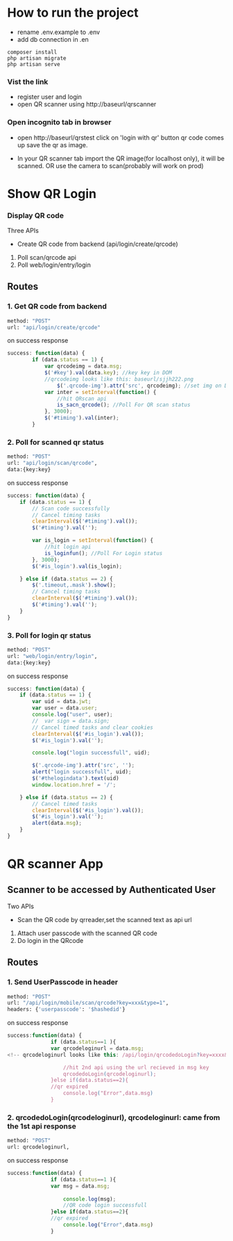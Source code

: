 # How to run the project
- rename .env.example to .env
- add db connection in .en
```
composer install
php artisan migrate 
php artisan serve
```
### Vist the link
- register user and login
- open QR scanner using http://baseurl/qrscanner

### Open incognito tab in browser
- open http://baseurl/qrstest
click on 'login with qr' button
qr code comes up save the qr as image.


- In your QR scanner tab
import the QR image(for localhost only), it will be scanned.
OR use the camera to scan(probably will work on prod)




# Show QR Login
### Display QR code 
Three APIs
- Create QR code from backend (api/login/create/qrcode)
1. Poll scan/qrcode api
2. Poll web/login/entry/login 

## Routes

### 1. Get QR code from backend
```sh
method: "POST"
url: "api/login/create/qrcode"
```
on success response
```js
success: function(data) {
        if (data.status == 1) {
            var qrcodeimg = data.msg;
            $('#key').val(data.key); //key key in DOM
            //qrcodeimg looks like this: baseurl/sjjh222.png 
                $('.qrcode-img').attr('src', qrcodeimg); //set img on DOM
            var inter = setInterval(function() {
                //hit QRscan api
                is_sacn_qrcode(); //Poll For QR scan status
            }, 3000);
            $('#timing').val(inter);
        }
```
### 2. Poll for scanned qr status
```sh
method: "POST"
url: "api/login/scan/qrcode",
data:{key:key}
```
on success response
```js
success: function(data) {
    if (data.status == 1) {
        // Scan code successfully   
        // Cancel timing tasks
        clearInterval($('#timing').val());
        $('#timing').val('');

        var is_login = setInterval(function() {
            //hit login api
            is_loginfun(); //Poll For Login status
        }, 3000);
        $('#is_login').val(is_login);

    } else if (data.status == 2) {
        $('.timeout,.mask').show();
        // Cancel timing tasks 
        clearInterval($('#timing').val());
        $('#timing').val('');
    }
}
```
### 3. Poll for login qr status
```sh
method: "POST"
url: "web/login/entry/login",
data:{key:key}
```
on success response
```js
success: function(data) {
    if (data.status == 1) {
        var uid = data.jwt;
        var user = data.user;
        console.log("user", user);
        //  var sign = data.sign;
        // Cancel timed tasks and clear cookies  
        clearInterval($('#is_login').val());
        $('#is_login').val('');

        console.log("login successfull", uid);

        $('.qrcode-img').attr('src', '');
        alert("login successfull", uid);
        $('#thelogindata').text(uid)
        window.location.href = '/';

    } else if (data.status == 2) {
        // Cancel timed tasks
        clearInterval($('#is_login').val());
        $('#is_login').val('');
        alert(data.msg);
    }
}
```






# QR scanner App
## Scanner to be accessed by Authenticated User
Two APIs
- Scan the QR code by qrreader,set the scanned text as api url
1.  Attach user passcode with the scanned QR code
2. Do login in the QRcode
## Routes

### 1. Send UserPasscode in header
```sh
method: "POST"
url: "/api/login/mobile/scan/qrcode?key=xxx&type=1",
headers: {'userpasscode': '$hashedid'}
```

on success response
```js
success:function(data) {
              if (data.status==1 ){
              var qrcodeloginurl = data.msg;
<!-- qrcodeloginurl looks like this: /api/login/qrcodedoLogin?key=xxxx&type=scan&login=xxxx&sign=xxxx              -->

                  //hit 2nd api using the url recieved in msg key
                  qrcodedoLogin(qrcodeloginurl);
              }else if(data.status==2){
              //qr expired
                  console.log("Error",data.msg)
              }

```
### 2. qrcodedoLogin(qrcodeloginurl), qrcodeloginurl: came from the 1st api response
```sh
method: "POST"
url: qrcodeloginurl,
```

on success response
```js
success:function(data) {
              if (data.status==1 ){
              var msg = data.msg;
                 
                  console.log(msg);
                  //QR code login successfull
              }else if(data.status==2){
              //qr expired
                  console.log("Error",data.msg)
              }

```
